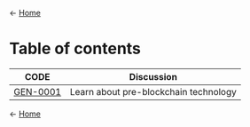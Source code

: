 
<- [Home](https://github.com/polygonnow/.github/tree/main/profile)

# Table of contents 


| CODE | Discussion |
| - | - |
| [GEN-0001](https://github.com/polygonnow/GEN/blob/main/GEN-0001.md) | Learn about pre-blockchain technology |




























<- [Home](https://github.com/polygonnow/.github/tree/main/profile)

